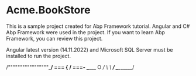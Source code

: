 # Acme.BookStore

This is a sample project created for Abp Framework tutorial.
Angular and C# Abp Framework were used in the project.
If you want to learn Abp Framework, you can review this project.

Angular latest version (14.11.2022) and Microsoft SQL Server must be installed to run the project.


/"""""""""""""""""\___/ ===
{                       /  ===-
\______ O           __/
 \    \         __/
  \____\_______/
